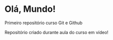 # Olá, Mundo!
 Primeiro repositório curso Git e Github

 Repositório criado durante aula do curso em vídeo!
